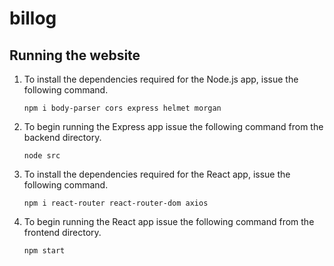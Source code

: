 # billog

## Running the website

1. To install the dependencies required for the Node.js app, issue the following command.

    `npm i body-parser cors express helmet morgan`

2. To begin running the Express app issue the following command from the backend directory.

    `node src`

3. To install the dependencies required for the React app, issue the following command.

    `npm i react-router react-router-dom axios`

4. To begin running the React app issue the following command from the frontend directory.

    `npm start`